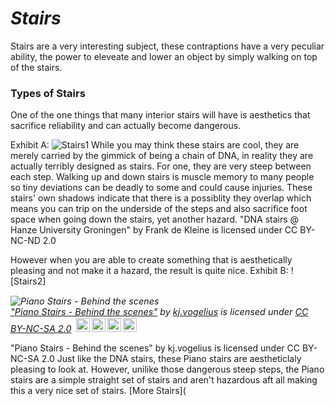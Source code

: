 
# **_Stairs_**
Stairs are a very interesting subject, these contraptions have a very peculiar ability, the power to eleveate and lower an object by simply walking on top of the stairs.
###  Types of Stairs
One of the one things that many interior stairs will have is aesthetics that sacrifice reliability and can actually become dangerous.

Exhibit A:
 ![Stairs1](https://live.staticflickr.com/153/429765505_b39097ec6a_b.jpg)
While you may think these stairs are cool, they are merely carried by the gimmick of being a chain of DNA, in reality they are actually terribly designed as stairs. For one, they are very steep between each step. Walking up and down stairs is muscle memory to many people so tiny deviations can be deadly to some and could cause injuries. These stairs' own shadows indicate that there is a possiblity they overlap which means you can trip on the underside of the steps and also sacrifice foot space when going down the stairs, yet another hazard.
"DNA stairs @ Hanze University Groningen" by Frank de Kleine is licensed under CC BY-NC-ND 2.0

However when you are able to create something that is aesthetically pleasing and not make it a hazard, the result is quite nice.
Exhibit B: ![Stairs2]<p style="font-size: 0.9rem;font-style: italic;"><img style="display: block;" src="https://live.staticflickr.com/3328/3669714412_c88fbd1e4c_b.jpg" alt="Piano Stairs - Behind the scenes"><a href="https://www.flickr.com/photos/51022556@N00/3669714412">"Piano Stairs - Behind the scenes"</a><span> by <a href="https://www.flickr.com/photos/51022556@N00">kj.vogelius</a></span> is licensed under <a href="https://creativecommons.org/licenses/by-nc-sa/2.0/?ref=ccsearch&atype=html" style="margin-right: 5px;">CC BY-NC-SA 2.0</a><a href="https://creativecommons.org/licenses/by-nc-sa/2.0/?ref=ccsearch&atype=html" target="_blank" rel="noopener noreferrer" style="display: inline-block;white-space: none;margin-top: 2px;margin-left: 3px;height: 22px !important;"><img style="height: inherit;margin-right: 3px;display: inline-block;" src="https://search.creativecommons.org/static/img/cc_icon.svg?image_id=24314035-809c-4ea5-afef-732ad21cb5b4" /><img style="height: inherit;margin-right: 3px;display: inline-block;" src="https://search.creativecommons.org/static/img/cc-by_icon.svg" /><img style="height: inherit;margin-right: 3px;display: inline-block;" src="https://search.creativecommons.org/static/img/cc-nc_icon.svg" /><img style="height: inherit;margin-right: 3px;display: inline-block;" src="https://search.creativecommons.org/static/img/cc-sa_icon.svg" /></a></p>
"Piano Stairs - Behind the scenes" by kj.vogelius is licensed under CC BY-NC-SA 2.0
Just like the DNA stairs, these Piano stairs are aestheticlaly pleasing to look at. However, unilike those dangerous steep steps, the Piano stairs are a simple straight set of stairs and aren't hazardous aft all making this a very nice set of stairs.
[More Stairs](
